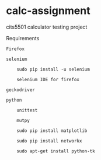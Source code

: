 # calc-assignment
cits5501 calculator testing project

Requirements

	Firefox

	selenium

		sudo pip install -u selenium

		selenium IDE for firefox

	geckodriver

	python

		unittest

		mutpy

		sudo pip install matplotlib

		sudo pip install networkx

		sudo apt-get install python-tk

	